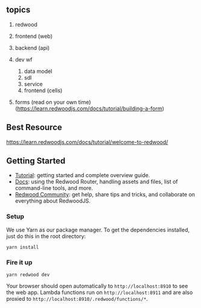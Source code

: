 ## topics

1. redwood
1. frontend (web)
1. backend (api)
1. dev wf
   1. data model
   1. sdl
   1. service
   1. frontend (cells)

1. forms (read on your own time) (https://learn.redwoodjs.com/docs/tutorial/building-a-form)

## Best Resource
https://learn.redwoodjs.com/docs/tutorial/welcome-to-redwood/

## Getting Started

- [Tutorial](https://redwoodjs.com/tutorial/welcome-to-redwood): getting started and complete overview guide.
- [Docs](https://redwoodjs.com/docs/introduction): using the Redwood Router, handling assets and files, list of command-line tools, and more.
- [Redwood Community](https://community.redwoodjs.com): get help, share tips and tricks, and collaborate on everything about RedwoodJS.

### Setup

We use Yarn as our package manager. To get the dependencies installed, just do this in the root directory:

```terminal
yarn install
```

### Fire it up

```terminal
yarn redwood dev
```

Your browser should open automatically to `http://localhost:8910` to see the web app. Lambda functions run on `http://localhost:8911` and are also proxied to `http://localhost:8910/.redwood/functions/*`.
